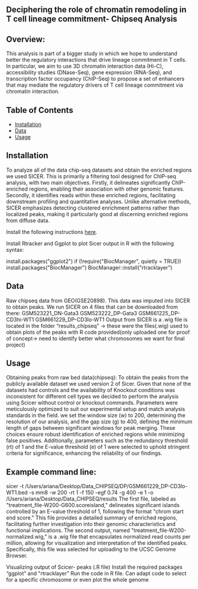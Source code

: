 ## Deciphering the role of chromatin remodeling in T cell lineage commitment- Chipseq Analysis

## Overview:
This analysis is part of a bigger study in which we hope to understand better the regulatory interactions that drive lineage commitment in T cells. In particular, we aim to use 3D chromatin interaction data (Hi-C), accessibility studies (DNase-Seq), gene expression (RNA-Seq), and transcription factor occupancy (ChIP-Seq) to propose a set of enhancers that may mediate the regulatory drivers of T cell lineage commitment via chromatin interaction.

## Table of Contents
- [Installation](#installation)
- [Data](#data)
- [Usage](#usage)

## Installation

To analyze all of the data chip-seq datasets and obtain the enriched regions we used SICER. This is primarily a filtering tool designed for ChIP-seq analysis, with two main objectives. Firstly, it delineates significantly ChIP-enriched regions, enabling their association with other genomic features. Secondly, it identifies reads within these enriched regions, facilitating downstream profiling and quantitative analyses. Unlike alternative methods, SICER emphasizes detecting clustered enrichment patterns rather than localized peaks, making it particularly good at discerning enriched regions from diffuse data. 

Install the following instructions [here](https://zanglab.github.io/SICER2/).

Install Rtracker and Ggplot to plot Sicer output in R with the following syntax:

install.packages("ggplot2")
if (!require("BiocManager", quietly = TRUE))
  install.packages("BiocManager")
BiocManager::install("rtracklayer")

## Data
Raw chipseq data from GEO(GSE20898). This data was imputed into SICER to obtain peaks.
We run SICER on 4 files that can be downloaded from there:
GSM523221_DN-Gata3
GSM523222_DP-Gata3
GSM661225_DP-CD3hi-WT1
GSM661229_DP-CD3lo-WT1
Output from SICER is a .wig file is located in the folder “results_chipseq” → these were the files(.wig) used to obtain plots of the peaks with R code provided(only uploaded one for proof of concept→ need to identify better what chromosomes we want for final project)
## Usage
Obtaining peaks from raw bed data(chipseq):
To obtain the peaks from the publicly available dataset we used version 2 of Sicer. Given that none of the datasets had controls and the availability of Knockout conditions was inconsistent for different cell types we decided to perform the analysis using Scicer without control or knockout commands. Parameters were meticulously optimized to suit our experimental setup and match analysis standards in the field. we set the window size (w) to 200, determining the resolution of our analysis, and the gap size (g) to 400, defining the minimum length of gaps between significant windows for peak merging. These choices ensure robust identification of enriched regions while minimizing false positives. Additionally, parameters such as the redundancy threshold (rt) of 1 and the E-value threshold (e) of 1 were selected to uphold stringent criteria for significance, enhancing the reliability of our findings.

## Example command line:
sicer -t /Users/ariana/Desktop/Data_CHIPSEQ/DP/GSM661229_DP-CD3lo-WT1.bed -s mm8 -w 200 -rt 1 -f 150 -egf 0.74 -g 400 -e 1 -o /Users/ariana/Desktop/Data_CHIPSEQ/results
The first file, labeled as "treatment_file-W200-G600.scoreisland," delineates significant islands controlled by an E-value threshold of 1, following the format "chrom start end score." This file provides a detailed summary of enriched regions, facilitating further investigation into their genomic characteristics and functional implications. The second output, named "treatment_file-W200-normalized.wig," is a .wig file that encapsulates normalized read counts per million, allowing for visualization and interpretation of the identified peaks. Specifically, this file was selected for uploading to the UCSC Genome Browser.

Visualizing output of Scicer- peaks (.R file)
Install the required packages “ggplot” and "rtracklayer”
Run the code in R file.
Can adapt code to select for a specific chromosome or even plot the whole genome
